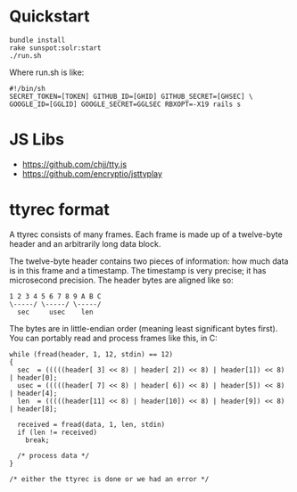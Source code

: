 # Quickstart

    bundle install
    rake sunspot:solr:start
    ./run.sh

Where run.sh is like:

    #!/bin/sh
    SECRET_TOKEN=[TOKEN] GITHUB_ID=[GHID] GITHUB_SECRET=[GHSEC] \
    GOOGLE_ID=[GGLID] GOOGLE_SECRET=GGLSEC RBXOPT=-X19 rails s

# JS Libs

- https://github.com/chjj/tty.js
- https://github.com/encryptio/jsttyplay

# ttyrec format

A ttyrec consists of many frames. Each frame is made up of a
twelve-byte header and an arbitrarily long data block.

The twelve-byte header contains two pieces of information:
how much data is in this frame and a timestamp. The timestamp
is very precise; it has microsecond precision. The header
bytes are aligned like so:

    1 2 3 4 5 6 7 8 9 A B C
    \-----/ \-----/ \-----/
      sec     usec    len

The bytes are in little-endian order (meaning least significant
bytes first). You can portably read and process frames like this, in C:

    while (fread(header, 1, 12, stdin) == 12)
    {
      sec  = (((((header[ 3] << 8) | header[ 2]) << 8) | header[1]) << 8) | header[0];
      usec = (((((header[ 7] << 8) | header[ 6]) << 8) | header[5]) << 8) | header[4];
      len  = (((((header[11] << 8) | header[10]) << 8) | header[9]) << 8) | header[8];
    
      received = fread(data, 1, len, stdin)
      if (len != received)
        break;
    
      /* process data */
    }

    /* either the ttyrec is done or we had an error */
